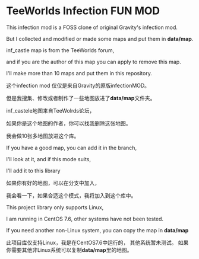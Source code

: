 # TeeWorlds Infection FUN MOD
This infection mod is a FOSS clone of original Gravity's infection mod.

But I collected and modified or made some maps and put them in **data/map**.  

inf_castle map is from the TeeWorlds forum, 

and if you are the author of this map you can apply to remove this map.

I'll make more than 10 maps and put them in this repository.

这个infection mod 仅仅是来自Gravity的原版infectionMOD。

但是我搜集、修改或者制作了一些地图放进了**data/map**文件夹。

inf_castele地图来自TeeWolrds论坛，

如果你是这个地图的作者，你可以找我删除这张地图。

我会做10张多地图放进这个库。

If you have a good map, you can add it in the branch,

I'll look at it, and if this mode suits, 

I'll add it to this library

如果你有好的地图，可以在分支中加入，

我会看一下，如果合适这个模式，我将加入到这个库中。

This project library only supports Linux,

I am running in CentOS 7.6, other systems have not been tested.

If you need another non-Linux system, you can copy the map in **data/map**

此项目库仅支持Linux，我是在CentOS7.6中运行的，
其他系统暂未测试。
如果你需要其他非Linux系统可以复制**data/map**里的地图。
